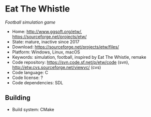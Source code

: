 # Eat The Whistle

_Football simulation game_

- Home: http://www.ggsoft.org/etw/, https://sourceforge.net/projects/etw/
- State: mature, inactive since 2017
- Download: https://sourceforge.net/projects/etw/files/
- Platform: Windows, Linux, macOS
- Keywords: simulation, football, inspired by Eat The Whistle, remake
- Code repository: https://svn.code.sf.net/p/etw/code (svn), http://etw.cvs.sourceforge.net/viewvc/ (cvs)
- Code language: C
- Code license: ?
- Code dependencies: SDL

## Building

- Build system: CMake

